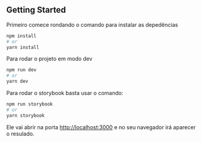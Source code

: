 ## Getting Started
Primeiro comece rondando o comando para instalar as depedências
```bash
npm install
# or
yarn install
```

Para rodar o projeto em modo dev

```bash
npm run dev
# or
yarn dev
```

Para rodar o storybook basta usar o comando:
```bash
npm run storybook
# or
yarn storybook
```

Ele vai abrir na porta [http://localhost:3000](http://localhost:3000) e no seu navegador irá aparecer o resulado.


